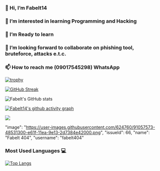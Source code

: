 ### 👋 Hi, I’m Fabelt14

### 👀 I’m interested in learning Programming and Hacking

### 🌱 I’m Ready to learn 

### 💞️ I’m looking forward to collaborate on phishing tool, bruteforce, attacks e.t.c.

### 📫 How to reach me (09017545298) WhatsApp

<!---
Fabelt14/Fabelt14 is a ✨ special ✨ repository because its `README.md` (this file) appears on your GitHub profile.
You can click the Preview link to take a look at your changes.
--->

[![trophy](https://github-profile-trophy.vercel.app/?username=Fabelt14&theme=onedark)](https://github.com/Fabelt14/github-profile-trophy)


[![GitHub Streak](https://streak-stats.demolab.com/?user=Fabelt14&theme=dark)](https://git.io/streak-stats)

![Fabelt's GitHub stats](https://github-readme-stats.vercel.app/api?username=Fabelt14&show_icons=true&theme=radical)


[![Fabelt14's github activity graph](https://activity-graph.herokuapp.com/graph?username=Fabelt14&theme=high-contrast)](https://github.com/Fabelt14/github-readme-activity-graph)

![](https://raw.githubusercontent.com/username/github-stats/fabelt14/generated/languages.svg#gh-dark-mode-only)


 "image": "https://user-images.githubusercontent.com/624760/91057573-48531300-e61f-11ea-9e13-2d7384e42000.png",
  "issueId": 66,
  "name": "Fabelt 404",
  "username": "fabelt404"


### Most Used Languages 💻

[![Top Langs](https://github-readme-stats.vercel.app/api/top-langs/?username=Fabelt14&layout=compact&theme=midnight-purple)](https://github.com/Fabelt14)
